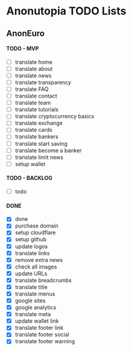 # Anonutopia TODO Lists

## AnonEuro

#### TODO - MVP

- [ ] translate home
- [ ] translate about
- [ ] translate news
- [ ] translate transparency
- [ ] translate FAQ
- [ ] translate contact
- [ ] translate team
- [ ] translate tutorials
- [ ] translate cryptocurrency basics
- [ ] translate exchange
- [ ] translate cards
- [ ] translate bankers
- [ ] translate start saving
- [ ] translate become a banker
- [ ] translate limit news
- [ ] setup wallet

#### TODO - BACKLOG

- [ ] todo

#### DONE

- [x] done
- [x] purchase domain
- [x] setup cloudflare
- [x] setup github
- [x] update logos
- [x] translate links
- [x] remove extra news
- [x] check all images
- [x] update URLs
- [x] translate breadcrumbs
- [x] translate title
- [x] translate menus
- [x] google sites
- [x] google analytics
- [x] translate meta
- [x] update wallet link
- [x] translate footer link
- [x] translate footer social
- [x] translate footer warning
